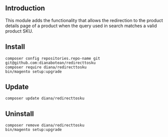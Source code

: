 ## Introduction
This module adds the functionality that allows the redirection to the product details page of a product when the query used in search matches a valid product SKU.

## Install
```
composer config repositories.repo-name git git@github.com:dianabotean/redirecttosku
composer require diana/redirecttosku
bin/magento setup:upgrade
```

## Update
```
composer update diana/redirecttosku
```

## Uninstall
```
composer remove diana/redirecttosku
bin/magento setup:upgrade
```

